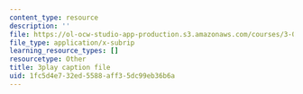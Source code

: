 ```yaml
---
content_type: resource
description: ''
file: https://ol-ocw-studio-app-production.s3.amazonaws.com/courses/3-091sc-introduction-to-solid-state-chemistry-fall-2010/1fc5d4e732ed5588aff35dc99eb36b6a_uCK1z-h7Jbc.vtt
file_type: application/x-subrip
learning_resource_types: []
resourcetype: Other
title: 3play caption file
uid: 1fc5d4e7-32ed-5588-aff3-5dc99eb36b6a
---
```

